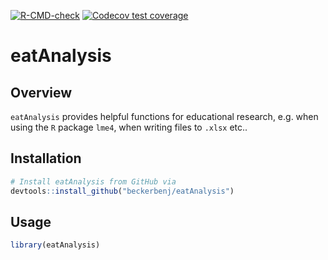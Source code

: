 
<!-- badges: start -->
[![R-CMD-check](https://github.com/beckerbenj/eatAnalysis/workflows/R-CMD-check/badge.svg)](https://github.com/beckerbenj/eatAnalysis/actions)
[![Codecov test coverage](https://codecov.io/gh/beckerbenj/eatAnalysis/branch/master/graph/badge.svg)](https://codecov.io/gh/beckerbenj/eatAnalysis?branch=master)
<!-- badges: end -->


# eatAnalysis

## Overview

`eatAnalysis` provides helpful functions for educational research, e.g. when using the `R` package `lme4`, when writing files to `.xlsx` etc..

## Installation

```R
# Install eatAnalysis from GitHub via
devtools::install_github("beckerbenj/eatAnalysis")
```

## Usage

```R
library(eatAnalysis)

```
